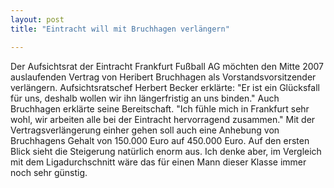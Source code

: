 ```yaml
---
layout: post
title: "Eintracht will mit Bruchhagen verlängern"

---
```


Der Aufsichtsrat der Eintracht Frankfurt Fußball AG möchten den Mitte 2007 auslaufenden Vertrag von Heribert Bruchhagen als Vorstandsvorsitzender verlängern. Aufsichtsratschef Herbert Becker erklärte: "Er ist ein Glücksfall für uns, deshalb wollen wir ihn längerfristig an uns binden." Auch Bruchhagen erklärte seine Bereitschaft. "Ich fühle mich in Frankfurt sehr wohl, wir arbeiten alle bei der Eintracht hervorragend zusammen." Mit der Vertragsverlängerung einher gehen soll auch eine Anhebung von Bruchhagens Gehalt von 150.000 Euro auf 450.000 Euro. Auf den ersten Blick sieht die Steigerung natürlich enorm aus. Ich denke aber, im Vergleich mit dem Ligadurchschnitt wäre das für einen Mann dieser Klasse immer noch sehr günstig.


